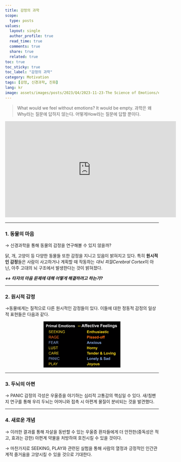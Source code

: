 ```yaml
---
title: 감정의 과학
scope:
  type: posts
values:
  layout: single
  author_profile: true
  read_time: true
  comments: true
  share: true
  related: true
toc: true
toc_sticky: true
toc_label: "감정의 과학"
category: Motivation
tags: [감정, 신경과학, 진화]
lang: kr
image: assets/images/posts/2023/Q4/2023-11-23-The Science of Emotions/emotion.jpg
---
```



> What would we feel without emotions? It would be empty. 과학은 왜Why라는 질문에 답하지 않는다. 어떻게How라는 질문에 답할 뿐이다.

<iframe width="560" height="315" src="https://www.youtube.com/embed/65e2qScV_K8?si=3Bf6Ej3_XNieXerV" title="YouTube video player" frameborder="0" allow="accelerometer; autoplay; clipboard-write; encrypted-media; gyroscope; picture-in-picture; web-share" referrerpolicy="strict-origin-when-cross-origin" allowfullscreen></iframe>

---

### 1. 동물의 마음

→ 신경과학을 통해 동물의 감정을 연구해볼 수 있지 않을까?

닭, 개, 고양이 등 다양한 동물들 또한 감정을 지니고 있음이 밝혀지고 있다. 특히 **원시적인 감정**들은 사람이 사고하거나 계획할 때 작동하는 *대뇌 피질Cerebral Cortex*이 아닌, 아주 고대의 뇌 구조에서 발생한다는 것이 밝혀졌다.

**_↔ 타자의 마음 문제에 대해 어떻게 해결하려고 하는가?_**

---

### 2. 원시적 감정

→동물에게는 질적으로 다른 원시적인 감정들이 있다. 이들에 대한 정동적 감정의 일상적 표현들은 다음과 같다.

<p align="center" style="width: 100%;">
  <img src="/assets/images/posts/2023/Q4/2023-11-23-The Science of Emotions/231123_0.png" style="width: 50%; height: auto;">
</p>

---

### 3. 두뇌의 아편

→ PANIC 감정의 각성은 우울증을 야기하는 심리적 고통감의 핵심일 수 있다. 새/침팬지 연구를 통해 우리 두뇌는 어머니와 접촉 시 아편계 물질이 분비되는 것을 발견했다.

---

### 4. 새로운 개념

→ 이러한 결과를 통해 자살을 동반할 수 있는 우울증 환자들에게 더 안전한(중독성은 적고, 효과는 강한) 아편계 약물을 처방하여 호전시킬 수 있을 것이다.

→ 마찬가지로 SEEKING, PLAY와 관련된 실험을 통해 사람의 열정과 긍정적인 인간관계적 즐거움을 고양시킬 수 있을 것으로 기대한다.
